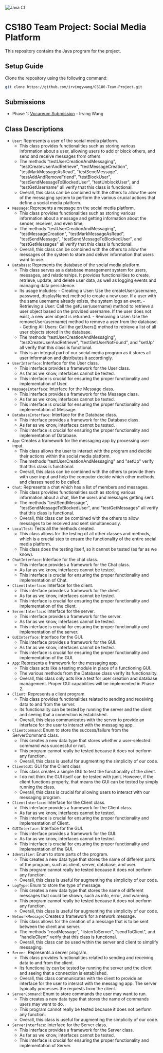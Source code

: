 ![Java CI](https://github.com/irvingywang/Group4-Team-Project/actions/workflows/action.yml/badge.svg)

# CS180 Team Project: Social Media Platform
This repository contains the Java program for the project.

## Setup Guide
Clone the repository using the following command:
```bash
git clone https://github.com/irvingywang/CS180-Team-Project.git
```

## Submissions
- Phase 1: [Vocareum Submission]() - Irving Wang

## Class Descriptions
- `User`: Represents a user of the social media platform.
  - This class provides functionalities such as storing various information about a user, allowing
  users to add or block others, and send and receive messages from others.
  - The methods "testUserCreationAndMessaging", "testCreateUserAndRetrieve", "testMessageCreation",
  "testMarkMessageAsRead", "testSendMessage", "testAddAndRemoveFriend", "testBlockUser", 
  "testSendMessageToBlockedUser", "testUnblockUser", and "testGetUsername" 
  all verify that this class is functional. 
  - Overall, this class can be combined with the others to allow the user of the messaging system to
  perform the various crucial actions that define a social media platform.
- `Message`: Represents a message on the social media platform.
  - This class provides functionalities such as storing various information about a message and getting
  information about the sender, receiver, and even time.
  - The methods "testUserCreationAndMessaging", "testMessageCreation", "testMarkMessageAsRead", 
  "testSendMessage", "testSendMessageToBlockedUser", and "testGetMessages" all verify that this 
  class is functional.
  - Overall, this class can be combined with the others to allow the messages of the system to store
  and deliver information that users want to use.
- `Database`: Represents the database of the social media platform.
  - This class serves as a database management system for users, messages, and relationships. It provides
  functionalities to create, retrieve, update, and delete user data, as well as logging events and managing
  data persistence.
  - Its usage includes: - Creating a User: Use the createUser(username, password, displayName) method to 
  create a new user. If a user with the same username already exists, the system logs an event. - Retrieving
  a User: Call the getUser(username) method to retrieve a user object based on the provided username. If the
  user does not exist, a new user object is returned. - Removing a User: Use the removeUser(username) method
  to remove a user from the database. - Getting All Users: Call the getUsers() method to retrieve a list of
  all user objects stored in the database.
  - The methods "testUserCreationAndMessaging", "testCreateUserAndRetrieve", "testGetUserNotFound",
  and "setUp" all verify that this class is functional.
  - This is an integral part of our social media program as it stores all user information and distributes
  it accordingly.
- `UserInterface`: Interface for the User class.
  - This interface provides a framework for the User class.
  - As far as we know, interfaces cannot be tested. 
  - This interface is crucial for ensuring the proper functionality and implementation of User.
- `MessageInterface`: Interface for the Message class.
  - This interface provides a framework for the Message class.
  - As far as we know, interfaces cannot be tested.
  - This interface is crucial for ensuring the proper functionality and implementation of Message.
- `DatabaseInterface`: Interface for the Database class.
  - This interface provides a framework for the Database class.
  - As far as we know, interfaces cannot be tested.
  - This interface is crucial for ensuring the proper functionality and implementation of Database.
- `App`: Creates a framework for the messaging app by processing user input.
  - This class allows the user to interact with the program and decide their actions within the social
  media platform.
  - The methods "testUserCreationAndMessaging" and "setUp" verify that this class is functional.
  - Overall, this class can be combined with the others to provide them with user input and help the
  computer decide which other methods and classes need to be called.
- `Chat`: Represents a chat which has a list of members and messages.
  - This class provides functionalities such as storing various information about a chat, like the users
  and messages getting sent.
  - The methods "testSendMessage", "testSendMessageToBlockedUser", and "testGetMessages" all verify 
  that this class is functional.
  - Overall, this class can be combined with the others to allow messages to be received and sent
  simultaneously.
- `LocalTest`: Tests all the methods created.
  - This class allows for the testing of all other classes and methods, which is a crucial step to ensure
  the functionality of the entire social media platform.
  - This class does the testing itself, so it cannot be tested (as far as we know).
- `ChatInterface`: Interface for the chat class. 
  - This interface provides a framework for the Chat class.
  - As far as we know, interfaces cannot be tested.
  - This interface is crucial for ensuring the proper functionality and implementation of Chat.
- `ClientInterface`: Interface for the client. 
  - This interface provides a framework for the client.
  - As far as we know, interfaces cannot be tested.
  - This interface is crucial for ensuring the proper functionality and implementation of the client.
- `ServerInterface`: Interface for the server.
  - This interface provides a framework for the server.
  - As far as we know, interfaces cannot be tested.
  - This interface is crucial for ensuring the proper functionality and implementation of the server.
- `GUIInterface`: Interface for the GUI.
  - This interface provides a framework for the GUI.
  - As far as we know, interfaces cannot be tested.
  - This interface is crucial for ensuring the proper functionality and implementation of the GUI.
- `App`: Represents a framework for the messaging app.
  - This class acts like a testing module in place of a functioning GUI.
  - The various methods from the Database class verify its functionality.
  - Overall, this class only acts like a test for user creation and database management.
    Proper GUI capabilities will be implemented in Phase 2.
- `Client`: Represents a client program.
  - This class provides functionalities related to sending and receiving data to and from the server.
  - Its functionality can be tested by running the server and the client and seeing that a connection
    is established. 
  - Overall, this class communicates with the server to provide an interface for the user to interact
    with the messaging app.
- `ClientCommand`: Enum to store the success/failure from the ServerCommand class.
  - This creates a new data type that stores whether a user-selected command was successful or not.
  - This program cannot really be tested because it does not perform any function.
  - Overall, this class is useful for augmenting the simplicity of our code.
- `ClientGUI`: GUI for the Client class
  - This class creates a simple GUI to test the functionality of the client.
  - I do not think the GUI itself can be tested with junit. However, if the client functions properly,
    that means the GUI can be tested by simply running the class.
  - Overall, this class is crucial for allowing users to interact with our messaging program.
- `ClientInterface`: Interface for the Client class.
  - This interface provides a framework for the Client class.
  - As far as we know, interfaces cannot be tested.
  - This interface is crucial for ensuring the proper functionality and implementation of Client.
- `GUIInterface`: Interface for the GUI.
  - This interface provides a framework for the GUI.
  - As far as we know, interfaces cannot be tested.
  - This interface is crucial for ensuring the proper functionality and implementation of the GUI.
- `Identifier`: Enum to store parts of the program.
  - This creates a new data type that stores the name of different parts of the program, such as
    client, server, database, and user.
  - This program cannot really be tested because it does not perform any function.
  - Overall, this class is useful for augmenting the simplicity of our code.
- `LogType`: Enum to store the type of message.
  - This creates a new data type that stores the name of different messages that could be shown,
    such as info, error, and warning.
  - This program cannot really be tested because it does not perform any function.
  - Overall, this class is useful for augmenting the simplicity of our code.
- `NetworkMessage`: Creates a framework for a network message.
  - This class allows for the creation of a message that is to be sent between the client and 
    server.
  - The methods "readMessage", "listenToServer", "sendToClient", and "handleClient" verify that 
    this class is functional.
  - Overall, this class can be used within the server and client to simplify messaging.
- `Server`: Represents a server program.
  - This class provides functionalities related to sending and receiving data to and from the client.
  - Its functionality can be tested by running the server and the client and seeing that a connection
    is established.
  - Overall, this class communicates with the client to provide an interface for the user to interact
    with the messaging app. The server typically processes the requests from the client.
- `ServerCommand`: Enum to store commands the user may want to run.
  - This creates a new data type that stores the name of commands users may want to do.
  - This program cannot really be tested because it does not perform any function.
  - Overall, this class is useful for augmenting the simplicity of our code.
- `ServerInterface`: Interface for the Server class.
  - This interface provides a framework for the Server class.
  - As far as we know, interfaces cannot be tested.
  - This interface is crucial for ensuring the proper functionality and implementation of Server.

